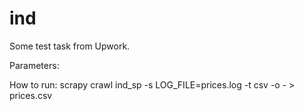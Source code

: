 # ind
Some test task from Upwork.

Parameters:

How to run:
scrapy crawl ind_sp -s LOG_FILE=prices.log -t csv -o - > prices.csv